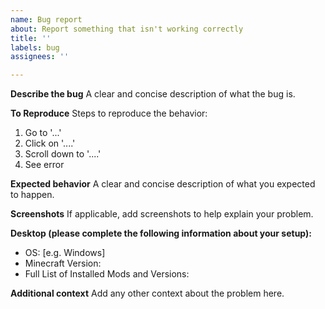 ```yaml
---
name: Bug report
about: Report something that isn't working correctly
title: ''
labels: bug
assignees: ''

---
```


**Describe the bug**
A clear and concise description of what the bug is.

**To Reproduce**
Steps to reproduce the behavior:
1. Go to '...'
2. Click on '....'
3. Scroll down to '....'
4. See error

**Expected behavior**
A clear and concise description of what you expected to happen.

**Screenshots**
If applicable, add screenshots to help explain your problem.

**Desktop (please complete the following information about your setup):**
 - OS: [e.g. Windows]
 - Minecraft Version: 
 - Full List of Installed Mods and Versions:

**Additional context**
Add any other context about the problem here.
